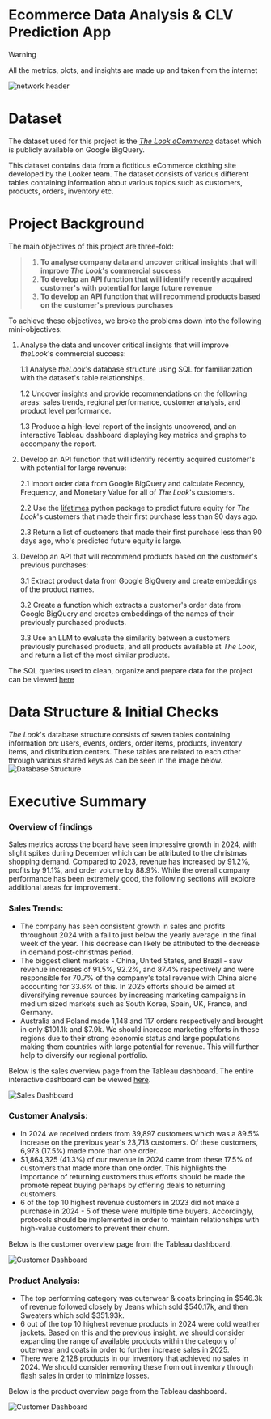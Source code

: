 # Ecommerce Data Analysis & CLV Prediction App

> [!WARNING]
> All the metrics, plots, and insights are made up and taken from the internet

![network header](assets/header.jpeg)

# Dataset
The dataset used for this project is the [*The Look eCommerce*]((https://console.cloud.google.com/bigquery/analytics-hub/discovery/projects/1057666841514/locations/us/dataExchanges/google_cloud_public_datasets_17e74966199/listings/thelook_ecommerce)) dataset which is publicly available on Google BigQuery.

This dataset contains data from a fictitious eCommerce clothing site developed by the Looker team. The dataset consists of various different tables containing information about various topics such as customers, products, orders, inventory etc.

# Project Background

 The main objectives of this project are three-fold:
 > 1. **To analyse company data and uncover critical insights that will improve *The Look*'s commercial success**
 > 2. **To develop an API function that will identify recently acquired customer's with potential for large future revenue**
 > 3. **To develop an API function that will recommend products based on the customer's previous purchases**
 

 To achieve these objectives, we broke the problems down into the following mini-objectives:
 1. Analyse the data and uncover critical insights that will improve *theLook*'s commercial success:

      1.1 Analyse *theLook*'s database structure using SQL for familiarization with the dataset's table relationships.
   
      1.2 Uncover insights and provide recommendations on the following areas: sales trends, regional performance, customer analysis, and product level performance.
      
      1.3 Produce a high-level report of the insights uncovered, and an interactive Tableau dashboard displaying key metrics and graphs to accompany the report.

 2. Develop an API function that will identify recently acquired customer's with potential for large revenue:

      2.1 Import order data from Google BigQuery and calculate Recency, Frequency, and Monetary Value for all of *The Look*'s customers.

      2.2 Use the [lifetimes](https://lifetimes.readthedocs.io/en/latest/index.html) python package to predict future equity for *The Look*'s customers that made their first purchase less than 90 days ago.

      2.3 Return a list of customers that made their first purchase less than 90 days ago, who's predicted future equity is large.

 3. Develop an API that will recommend products based on the customer's previous purchases:
   
      3.1 Extract product data from Google BigQuery and create embeddings of the product names.
   
      3.2 Create a function which extracts a customer's order data from Google BigQuery and creates embeddings of the names of their previously purchased products.
   
      3.3 Use an LLM to evaluate the similarity between a customers previously purchased products, and all products available at *The Look*, and return a list of the most similar products.

The SQL queries used to clean, organize and prepare data for the project can be viewed [here](https://github.com/axeleichelmann/ecommerce-project/tree/main/queries)

# Data Structure & Initial Checks
*The Look*'s database structure consists of seven tables containing information on: users, events, orders, order items, products, inventory items, and distribution centers. These tables are related to each other through various shared keys as can be seen in the image below.
![Database Structure](assets/ERD.png)

# Executive Summary
### Overview of findings
Sales metrics across the board have seen impressive growth in 2024, with slight spikes during December which can be attributed to the christmas shopping demand. Compared to 2023, revenue has increased by 91.2%, profits by 91.1%, and order volume by 88.9%. While the overall company performance has been extremely good, the following sections will explore additional areas for improvement.

### Sales Trends:
* The company has seen consistent growth in sales and profits throughout 2024 with a fall to just below the yearly average in the final week of the year. This decrease can likely be attributed to the decrease in demand post-christmas period.
* The biggest client markets - China, United States, and Brazil - saw revenue increases of 91.5%, 92.2%, and 87.4% respectively and were responsible for 70.7% of the company's total revenue with China alone accounting for 33.6% of this. In 2025 efforts should be aimed at diversifying revenue sources by increasing marketing campaigns in medium sized markets such as South Korea, Spain, UK, France, and Germany.
* Australia and Poland made 1,148 and 117 orders respectively and brought in only $101.1k and $7.9k. We should increase marketing efforts in these regions due to their strong economic status and large populations making them countries with large potential for revenue. This will further help to diversify our regional portfolio.

Below is the sales overview page from the Tableau dashboard. The entire interactive dashboard can be viewed [here](https://public.tableau.com/app/profile/axel.eichelmann5606/viz/TheLook-eCommerceSalesAnalysis/SalesDashboard).

![Sales Dashboard](assets/SalesDashboard.png)

### Customer Analysis:
* In 2024 we received orders from 39,897 customers which was a 89.5% increase on the previous year's 23,713 customers. Of these customers, 6,973 (17.5%) made more than one order.
* $1,864,325 (41.3%) of our revenue in 2024 came from these 17.5% of customers that made more than one order. This highlights the importance of returning customers thus efforts should be made the promote repeat buying perhaps by offering deals to returning customers.
* 6 of the top 10 highest revenue customers in 2023 did not make a purchase in 2024 - 5 of these were multiple time buyers. Accordingly, protocols should be implemented in order to maintain relationships with high-value customers to prevent their churn.

Below is the customer overview page from the Tableau dashboard.

![Customer Dashboard](assets/CustomerDashboard.png)

### Product Analysis:
* The top performing category was outerwear & coats bringing in $546.3k of revenue followed closely by Jeans which sold $540.17k, and then Sweaters which sold $351.93k.
* 6 out of the top 10 highest revenue products in 2024 were cold weather jackets. Based on this and the previous insight, we should consider expanding the range of available products within the category of outerwear and coats in order to further increase sales in 2025.
* There were 2,128 products in our inventory that achieved no sales in 2024. We should consider removing these from out inventory through flash sales in order to minimize losses.

Below is the product overview page from the Tableau dashboard.

![Customer Dashboard](assets/ProductDashboard.png)








